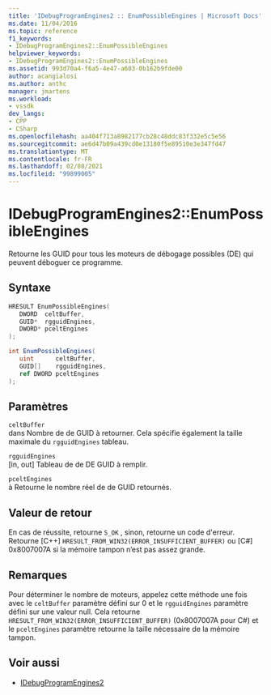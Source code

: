 ```yaml
---
title: 'IDebugProgramEngines2 :: EnumPossibleEngines | Microsoft Docs'
ms.date: 11/04/2016
ms.topic: reference
f1_keywords:
- IDebugProgramEngines2::EnumPossibleEngines
helpviewer_keywords:
- IDebugProgramEngines2::EnumPossibleEngines
ms.assetid: 993d70a4-f6a5-4e47-a603-0b162b9fde00
author: acangialosi
ms.author: anthc
manager: jmartens
ms.workload:
- vssdk
dev_langs:
- CPP
- CSharp
ms.openlocfilehash: aa404f713a8982177cb28c48ddc83f332e5c5e56
ms.sourcegitcommit: ae6d47b09a439cd0e13180f5e89510e3e347fd47
ms.translationtype: MT
ms.contentlocale: fr-FR
ms.lasthandoff: 02/08/2021
ms.locfileid: "99899005"
---
```

# <a name="idebugprogramengines2enumpossibleengines"></a>IDebugProgramEngines2::EnumPossibleEngines
Retourne les GUID pour tous les moteurs de débogage possibles (DE) qui peuvent déboguer ce programme.

## <a name="syntax"></a>Syntaxe

```cpp
HRESULT EnumPossibleEngines( 
   DWORD  celtBuffer,
   GUID*  rgguidEngines,
   DWORD* pceltEngines
);
```

```csharp
int EnumPossibleEngines( 
   uint      celtBuffer,
   GUID[]    rgguidEngines,
   ref DWORD pceltEngines
);
```

## <a name="parameters"></a>Paramètres
`celtBuffer`\
dans Nombre de de GUID à retourner. Cela spécifie également la taille maximale du `rgguidEngines` tableau.

`rgguidEngines`\
[in, out] Tableau de de DE GUID à remplir.

`pceltEngines`\
à Retourne le nombre réel de de GUID retournés.

## <a name="return-value"></a>Valeur de retour
 En cas de réussite, retourne `S_OK` , sinon, retourne un code d'erreur. Retourne [C++] `HRESULT_FROM_WIN32(ERROR_INSUFFICIENT_BUFFER)` ou [C#] 0x8007007A si la mémoire tampon n’est pas assez grande.

## <a name="remarks"></a>Remarques
 Pour déterminer le nombre de moteurs, appelez cette méthode une fois avec le `celtBuffer` paramètre défini sur 0 et le `rgguidEngines` paramètre défini sur une valeur null. Cela retourne `HRESULT_FROM_WIN32(ERROR_INSUFFICIENT_BUFFER)` (0x8007007A pour C#) et le `pceltEngines` paramètre retourne la taille nécessaire de la mémoire tampon.

## <a name="see-also"></a>Voir aussi
- [IDebugProgramEngines2](../../../extensibility/debugger/reference/idebugprogramengines2.md)

